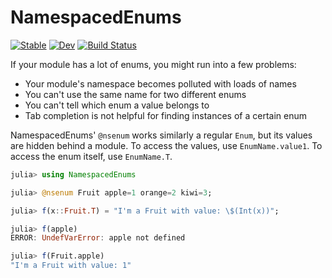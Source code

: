 # NamespacedEnums

[![Stable](https://img.shields.io/badge/docs-stable-blue.svg)](https://christopher-dG.github.io/NamespacedEnums.jl/stable)
[![Dev](https://img.shields.io/badge/docs-dev-blue.svg)](https://christopher-dG.github.io/NamespacedEnums.jl/dev)
[![Build Status](https://travis-ci.com/christopher-dG/NamespacedEnums.jl.svg?branch=master)](https://travis-ci.com/christopher-dG/NamespacedEnums.jl)

If your module has a lot of enums, you might run into a few problems:

- Your module's namespace becomes polluted with loads of names
- You can't use the same name for two different enums
- You can't tell which enum a value belongs to
- Tab completion is not helpful for finding instances of a certain enum

NamespacedEnums' `@nsenum` works similarly a regular `Enum`, but its values are hidden behind a module.
To access the values, use `EnumName.value1`.
To access the enum itself, use `EnumName.T`.

```jl
julia> using NamespacedEnums

julia> @nsenum Fruit apple=1 orange=2 kiwi=3;

julia> f(x::Fruit.T) = "I'm a Fruit with value: \$(Int(x))";

julia> f(apple)
ERROR: UndefVarError: apple not defined

julia> f(Fruit.apple)
"I'm a Fruit with value: 1"
```
